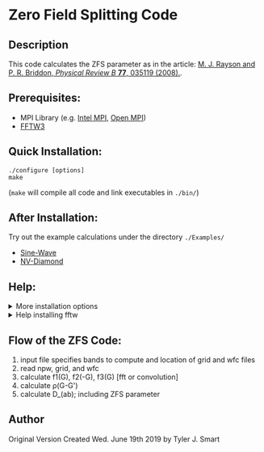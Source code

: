Zero Field Splitting Code
===================================

Description
------------------------------------
This code calculates the ZFS parameter as in the article: [M. J. Rayson and P. R. Briddon, *Physical Review B* **77**, 035119 (2008).](https://journals.aps.org/prb/abstract/10.1103/PhysRevB.77.035119 "First principles method for the calculation of zero-field splitting tensors in periodic systems").

Prerequisites:
------------------------------------
* MPI Library (e.g. [Intel MPI](https://software.intel.com/en-us/mpi-library), [Open MPI](https://www.open-mpi.org/))
* [FFTW3](http://www.fftw.org/)

Quick Installation:
------------------------------------
    ./configure [options]
    make
(`make` will compile all code and link executables in `./bin/`)

After Installation:
------------------------------------
Try out the example calculations under the directory `./Examples/`
* [Sine-Wave](Examples/Sine-Wave/README.md)
* [NV-Diamond](Examples/NV-Diamond/README.md)

Help:
------------------------------------

<details>
<summary>More installation options</summary>
<p>
Specify mpi path of `~/.openmpi` and fftw path of `~/.fft-3.3.8`

```bash
./configure -m ~/.openmpi -f ~/.fft-3.3.8
```
</p>
</details>
<details>
<summary>Help installing fftw</summary>
<p>
Automatic installation:

```bash
./scripts/FFTW_install.sh
```

For local installation:

```bash
./scripts/FFTW_install.sh -l
```

Or manual installation:

```bash
wget http://www.fftw.org/fftw-3.3.8.tar.gz
tar -xzvf fftw-3.3.8.tar.gz
cd fftw-3.3.8
configure [options]
make
make install
```
</p>
</details>

Flow of the ZFS Code:
------------------------------------
1. input file specifies bands to compute and location of grid and wfc files
2. read npw, grid, and wfc
3. calculate f1(G), f2(-G), f3(G) [fft or convolution]
4. calculate ρ(G-G')
5. calculate D_(ab); including ZFS parameter

Author
------------------------------------
Original Version Created Wed. June 19th 2019 by Tyler J. Smart

